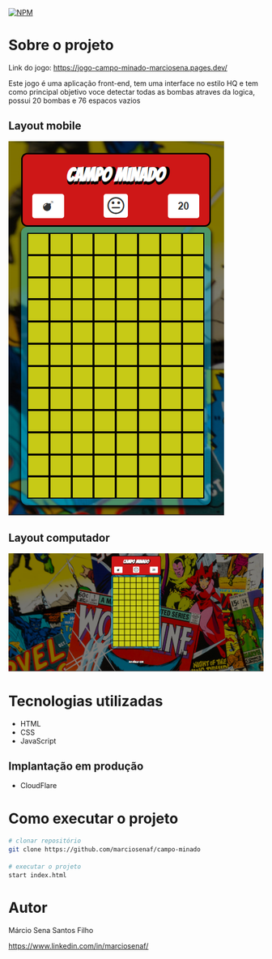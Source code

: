 [![NPM](https://img.shields.io/npm/l/react)](https://github.com/marciosenaf/campo-minado/blob/main/LICENSE) 

# Sobre o projeto

Link do jogo: https://jogo-campo-minado-marciosena.pages.dev/

Este jogo é uma aplicação front-end, tem uma interface no estilo HQ e tem como principal objetivo voce detectar todas as bombas atraves da logica, possui 20 bombas e 76 espacos vazios
## Layout mobile
![Mobile 1](https://github.com/marciosenaf/campo-minado/blob/main/mobile.readme.png)

## Layout computador
![Web 2](https://github.com/marciosenaf/campo-minado/blob/main/computer.readme.png)

# Tecnologias utilizadas

- HTML
- CSS
- JavaScript

## Implantação em produção

- CloudFlare

# Como executar o projeto

```bash
# clonar repositório
git clone https://github.com/marciosenaf/campo-minado

# executar o projeto
start index.html
```

# Autor

Márcio Sena Santos Filho

https://www.linkedin.com/in/marciosenaf/

